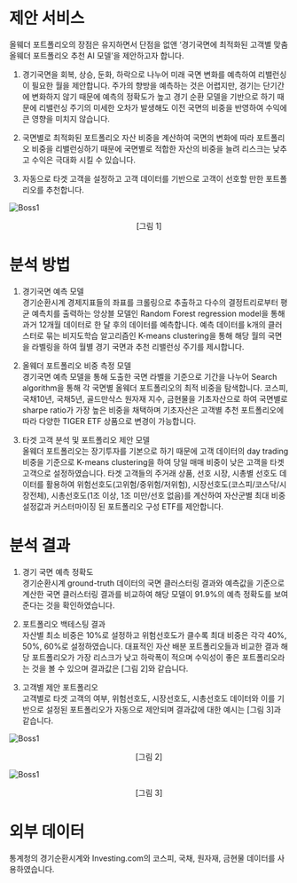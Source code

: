 # 제안 서비스
올웨더 포트폴리오의 장점은 유지하면서 단점을 없앤 ‘경기국면에 최적화된 고객별 맞춤 올웨더 포트폴리오 추천 AI 모델’을 제안하고자 합니다.

1. 경기국면을 회복, 상승, 둔화, 하락으로 나누어 미래 국면 변화를 예측하여 리밸런싱이 필요한 월을 제안합니다. 주가의 향방을 예측하는 것은 어렵지만, 경기는 단기간에 변화하지 않기 때문에 예측의 정확도가 높고 경기 순환 모델을 기반으로 하기 때문에 리밸런싱 주기의 미세한 오차가 발생해도 이전 국면의 비중을 반영하여 수익에 큰 영향을 미치지 않습니다.

2. 국면별로 최적화된 포트폴리오 자산 비중을 계산하여 국면의 변화에 따라 포트폴리오 비중을 리밸런싱하기 때문에 국면별로 적합한 자산의 비중을 늘려 리스크는 낮추고 수익은 극대화 시킬 수 있습니다.

3. 자동으로 타겟 고객을 설정하고 고객 데이터를 기반으로 고객이 선호할 만한 포트폴리오를 추천합니다.

<img title="그림 1" src="https://user-images.githubusercontent.com/67966414/135440664-f3b57393-b23b-41b1-8f26-3ca431f850f9.png" alt="Boss1" style="margin-left: auto; margin-right: auto; display: block"/>
<p align = "center">&#91;그림 1&#93;</p>

# 분석 방법
1. 경기국면 예측 모델  
경기순환시계 경제지표들의 좌표를 크롤링으로 추출하고 다수의 결정트리로부터 평균 예측치를 출력하는 앙상블 모델인 Random Forest regression model을 통해 과거 12개월 데이터로 한 달 후의 데이터를 예측합니다. 예측 데이터를 k개의 클러스터로 묶는 비지도학습 알고리즘인 K-means clustering을 통해 해당 월의 국면을 라벨링을 하여 월별 경기 국면과 추천 리밸런싱 주기를 제시합니다. 

2. 올웨더 포트폴리오 비중 측정 모델  
경기국면 예측 모델을 통해 도출한 국면 라벨을 기준으로 기간을 나누어 Search algorithm을 통해 각 국면별 올웨더 포트폴리오의 최적 비중을 탐색합니다. 코스피, 국채10년, 국채5년, 골드만삭스 원자재 지수, 금현물을 기초자산으로 하여 국면별로 sharpe ratio가 가장 높은 비중을 채택하며 기초자산은 고객별 추천 포트폴리오에 따라 다양한 TIGER ETF 상품으로 변경이 가능합니다.

3. 타겟 고객 분석 및 포트폴리오 제안 모델  
올웨더 포트폴리오는 장기투자를 기본으로 하기 때문에 고객 데이터의 day trading 비중을 기준으로 K-means clustering을 하여 당일 매매 비중이 낮은 고객을 타겟 고객으로 설정하였습니다. 타겟 고객들의 주거래 상품, 선호 시장, 시총별 선호도 데이터를 활용하여 위험선호도(고위험/중위험/저위험), 시장선호도(코스피/코스닥/시장전체), 시총선호도(1조 이상, 1조 미만/선호 없음)를 계산하여 자산군별 최대 비중 설정값과 커스터마이징 된 포트폴리오 구성 ETF를 제안합니다.

# 분석 결과 
1. 경기 국면 예측 정확도  
경기순환시계 ground-truth 데이터의 국면 클러스터링 결과와 예측값을 기준으로 계산한 국면 클러스터링 결과를 비교하여 해당 모델이 91.9%의 예측 정확도를 보여준다는 것을 확인하였습니다.

2. 포트폴리오 백테스팅 결과  
자산별 최소 비중은 10%로 설정하고 위험선호도가 클수록 최대 비중은 각각 40%, 50%, 60%로 설정하였습니다. 대표적인 자산 배분 포트폴리오들과 비교한 결과 해당 포트폴리오가 가장 리스크가 낮고 하락폭이 적으며 수익성이 좋은 포트폴리오라는 것을 볼 수 있으며 결과값은 [그림 2]와 같습니다.

3. 고객별 제안 포트폴리오  
고객별로 타겟 고객의 여부, 위험선호도, 시장선호도, 시총선호도 데이터와 이를 기반으로 설정된 포트폴리오가 자동으로 제안되며 결과값에 대한 예시는 [그림 3]과 같습니다.

<img title="그림 2" src="https://user-images.githubusercontent.com/67966414/135439284-32495b67-1006-4b8c-81f2-b86ce7f30b2f.png" alt="Boss1" style="margin-left: auto; margin-right: auto; display: block"/>
<p align = "center">&#91;그림 2&#93;</p>
<img title="그림 3" src="https://user-images.githubusercontent.com/67966414/135439292-a04e1f89-e749-41df-b374-e8c2f43ef256.png" alt="Boss1" style="margin-left: auto; margin-right: auto; display: block"/>
<p align = "center">&#91;그림 3&#93;</p>

# 외부 데이터 
통계청의 경기순환시계와 Investing.com의 코스피, 국채, 원자재, 금현물 데이터를 사용하였습니다.

